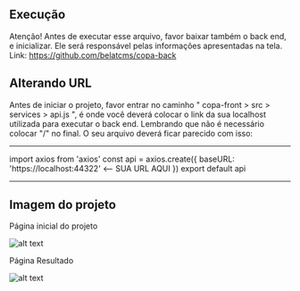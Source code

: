 
## Execução

Atenção! 
Antes de executar esse arquivo, favor baixar também o back end, e inicializar. Ele será responsável pelas informações apresentadas na tela.
Link: https://github.com/belatcms/copa-back




## Alterando URL

Antes de iniciar o projeto, favor entrar no caminho " copa-front > src > services > api.js ", é onde você deverá colocar o link da sua localhost utilizada para executar o back end.
Lembrando que não é necessário colocar "/" no final. 
O seu arquivo deverá ficar parecido com isso: 

***************************
import axios from 'axios'
const api = axios.create({
  baseURL: 'https://localhost:44322'  <-- SUA URL AQUI
})
export default api
***************************



## Imagem do projeto

Página inicial do projeto

![alt text](https://github.com/belatcms/copa-front/tree/master/src/assets/images/page1.png "pag ini")


Página Resultado

![alt text](https://github.com/belatcms/copa-front/tree/master/src/assets/images/page2.png "pag result")
